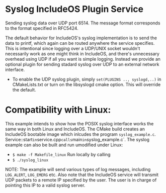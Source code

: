 # Syslog IncludeOS Plugin Service

Sending syslog data over UDP port 6514. The message format corresponds to the format specified in RFC5424.

The default behavior for IncludeOS's syslog implementation is to send the data to printf, which again can be routed anywhere the service specifies. This is intentional since logging over a UDP/UNIX socket wouldn't necessarily work as one might think in IncludeOS, and there's unnecessary overhead using UDP if all you want is simple logging. Instead we provide an optional plugin for sending stadard syslog over UDP to an external network interface.

* To enable the UDP syslog plugin, simply `set(PLUGINS .., syslogd,..)` in CMakeLists.txt or turn on the libsyslogd cmake option. This will override the default.

# Compatibility with Linux:
This example intends to show how the POSIX syslog interface works the same way in both Linux and IncludeOS. The CMake build creates an IncludeOS bootable image which inlcudes the program `syslog_example.c`. Service::start` in `service.cpp` calls `main` in `syslog_example.c`. The syslog example can also be built and run umodified under Linux:
* `$ make -f Makefile_linux`
Run locally by calling
* `$ ./syslog_linux`

NOTE: The example will send various types of log messages, including `LOG_ALERT`, `LOG_EMERG` etc. Also note that the IncludeOS service will transmit UDP packets to a remote IP specified by the user. The user is in charge of pointing this IP to a valid syslog server.
